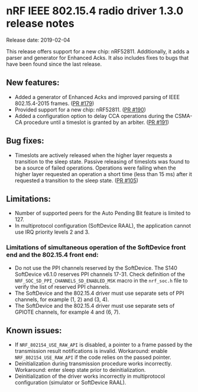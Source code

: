 # nRF IEEE 802.15.4 radio driver 1.3.0 release notes

Release date: 2019-02-04

This release offers support for a new chip: nRF52811. Additionally, it adds a parser and generator for Enhanced Acks. It also includes fixes to bugs that have been found since the last release.

## New features:
* Added a generator of Enhanced Acks and improved parsing of IEEE 802.15.4-2015 frames. ([PR #179](https://github.com/NordicSemiconductor/nRF-IEEE-802.15.4-radio-driver/pull/179))
* Provided support for a new chip: nRF52811. ([PR #190](https://github.com/NordicSemiconductor/nRF-IEEE-802.15.4-radio-driver/pull/190))
* Added a configuration option to delay CCA operations during the CSMA-CA procedure until a timeslot is granted by an arbiter. ([PR #191](https://github.com/NordicSemiconductor/nRF-IEEE-802.15.4-radio-driver/pull/191))

## Bug fixes:
* Timeslots are actively released when the higher layer requests a transition to the sleep state. Passive releasing of timeslots was found to be a source of failed operations. Operations were failing when the higher layer requested an operation a short time (less than 15 ms) after it requested a transition to the sleep state. ([PR #105](https://github.com/NordicSemiconductor/nRF-IEEE-802.15.4-radio-driver/pull/105))

## Limitations:
* Number of supported peers for the Auto Pending Bit feature is limited to 127.
* In multiprotocol configuration (SoftDevice RAAL), the application cannot use IRQ priority levels 2 and 3.

### Limitations of simultaneous operation of the SoftDevice front end and the 802.15.4 front end:
* Do not use the PPI channels reserved by the SoftDevice. The S140 SoftDevice v6.1.0 reserves PPI channels 17-31. Check definition of the `NRF_SOC_SD_PPI_CHANNELS_SD_ENABLED_MSK` macro in the `nrf_soc.h` file to verify the list of reserved PPI channels.
* The SoftDevice and the 802.15.4 driver must use separate sets of PPI channels, for example (1, 2) and (3, 4).
* The SoftDevice and the 802.15.4 driver must use separate sets of GPIOTE channels, for example 4 and (6, 7).

## Known issues:
* If `NRF_802154_USE_RAW_API` is disabled, a pointer to a frame passed by the transmission result notifications is invalid. Workaround: enable `NRF_802154_USE_RAW_API` if the code relies on the passed pointer.
* Deinitialization during transmission procedure works incorrectly. Workaround: enter sleep state prior to deinitialization.
* Deinitialization of the driver works incorrectly in multiprotocol configuration (simulator or SoftDevice RAAL).
